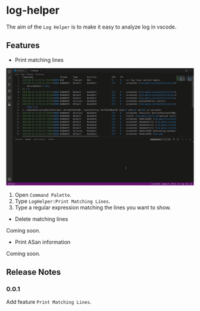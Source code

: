 # log-helper

The aim of the `Log Helper` is to make it easy to analyze log in vscode.

## Features

- Print matching lines

![print matching lines](./screenshots/print_matching_lines.gif)

1. Open `Command Palette`.
2. Type `LogHelper:Print Matching Lines`.
3. Type a regular expression matching the lines you want to show.

- Delete matching lines

Coming soon.

- Print ASan information

Coming soon.

## Release Notes

### 0.0.1

Add feature `Print Matching Lines`.
